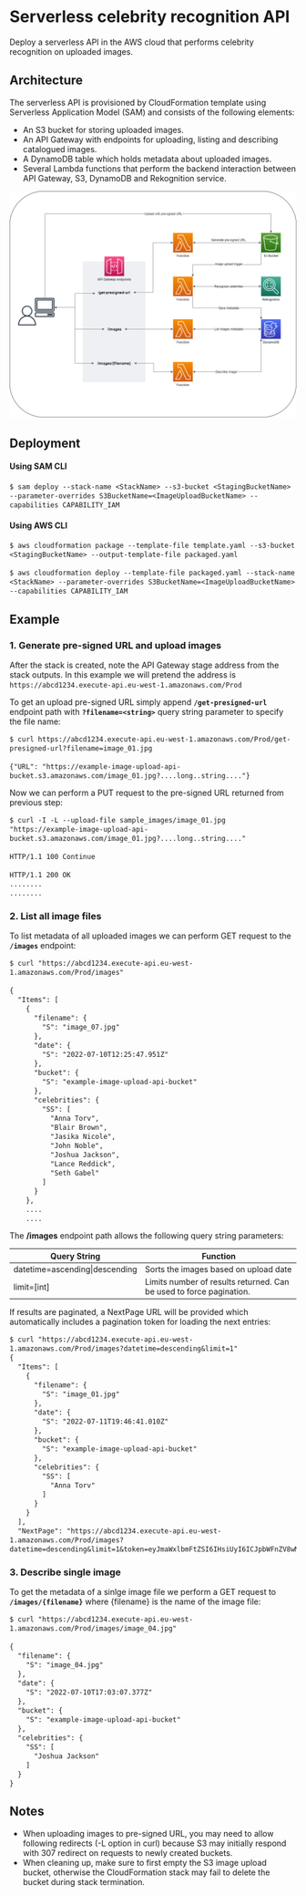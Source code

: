 # Serverless celebrity recognition API
Deploy a serverless API in the AWS cloud that performs celebrity recognition on uploaded images.

## Architecture
The serverless API is provisioned by CloudFormation template using Serverless Application Model (SAM) and consists of the following elements:
* An S3 bucket for storing uploaded images.
* An API Gateway with endpoints for uploading, listing and describing catalogued images.
* A DynamoDB table which holds metadata about uploaded images.
* Several Lambda functions that perform the backend interaction between API Gateway, S3, DynamoDB and Rekognition service.

![Architecture](diagram.png?raw=true)


## Deployment
#### Using SAM CLI
```
$ sam deploy --stack-name <StackName> --s3-bucket <StagingBucketName> --parameter-overrides S3BucketName=<ImageUploadBucketName> --capabilities CAPABILITY_IAM
```
#### Using AWS CLI
```
$ aws cloudformation package --template-file template.yaml --s3-bucket <StagingBucketName> --output-template-file packaged.yaml

$ aws cloudformation deploy --template-file packaged.yaml --stack-name <StackName> --parameter-overrides S3BucketName=<ImageUploadBucketName> --capabilities CAPABILITY_IAM
```

## Example
### 1. Generate pre-signed URL and upload images
After the stack is created, note the API Gateway stage address from the stack outputs. In this example we will pretend the address is `https://abcd1234.execute-api.eu-west-1.amazonaws.com/Prod`

To get an upload pre-signed URL simply append **`/get-presigned-url`** endpoint path with **`?filename=<string>`** query string parameter to specify the file name:

```shell
$ curl https://abcd1234.execute-api.eu-west-1.amazonaws.com/Prod/get-presigned-url?filename=image_01.jpg

{"URL": "https://example-image-upload-api-bucket.s3.amazonaws.com/image_01.jpg?....long..string...."}
```

Now we can perform a PUT request to the pre-signed URL returned from previous step:
```shell
$ curl -I -L --upload-file sample_images/image_01.jpg "https://example-image-upload-api-bucket.s3.amazonaws.com/image_01.jpg?....long..string...."

HTTP/1.1 100 Continue

HTTP/1.1 200 OK
........
........
```

### 2. List all image files
To list metadata of all uploaded images we can perform GET request to the **`/images`** endpoint:

```shell
$ curl "https://abcd1234.execute-api.eu-west-1.amazonaws.com/Prod/images"

{
  "Items": [
    {
      "filename": {
        "S": "image_07.jpg"
      },
      "date": {
        "S": "2022-07-10T12:25:47.951Z"
      },
      "bucket": {
        "S": "example-image-upload-api-bucket"
      },
      "celebrities": {
        "SS": [
          "Anna Torv",
          "Blair Brown",
          "Jasika Nicole",
          "John Noble",
          "Joshua Jackson",
          "Lance Reddick",
          "Seth Gabel"
        ]
      }
    },
    ....
    ....
```

The **/images** endpoint path allows the following query string parameters:

| Query String | Function |
|--------------|----------|
|datetime=ascending\|descending | Sorts the images based on upload date
|limit=[int] | Limits number of results returned. Can be used to force pagination.

If results are paginated, a NextPage URL will be provided which automatically includes a pagination token for loading the next entries:

```shell
$ curl "https://abcd1234.execute-api.eu-west-1.amazonaws.com/Prod/images?datetime=descending&limit=1"
{
  "Items": [
    {
      "filename": {
        "S": "image_01.jpg"
      },
      "date": {
        "S": "2022-07-11T19:46:41.010Z"
      },
      "bucket": {
        "S": "example-image-upload-api-bucket"
      },
      "celebrities": {
        "SS": [
          "Anna Torv"
        ]
      }
    }
  ],
  "NextPage": "https://abcd1234.execute-api.eu-west-1.amazonaws.com/Prod/images?datetime=descending&limit=1&token=eyJmaWxlbmFtZSI6IHsiUyI6ICJpbWFnZV8wMS5qcGcifSwgImRhdGUiOiB7IlMiOiAiMjAyMi0wNy0xMVQxOTo0Njo0MS4wMTBaIn0sICJidWNrZXQiOiB7IlMiOiAidGVzdC1pbWFnZS11cGxvYWQtYXBpLWJ1Y2tldCJ9fQ=="
```

### 3. Describe single image
To get the metadata of a sinlge image file we perform a GET request to **`/images/{filename}`** where {filename} is the name of the image file:
```shell
$ curl "https://abcd1234.execute-api.eu-west-1.amazonaws.com/Prod/images/image_04.jpg"

{
  "filename": {
    "S": "image_04.jpg"
  },
  "date": {
    "S": "2022-07-10T17:03:07.377Z"
  },
  "bucket": {
    "S": "example-image-upload-api-bucket"
  },
  "celebrities": {
    "SS": [
      "Joshua Jackson"
    ]
  }
}
```


## Notes
* When uploading images to pre-signed URL, you may need to allow following redirects (-L option in curl) because S3 may initially respond with 307 redirect on requests to newly created buckets.
* When cleaning up, make sure to first empty the S3 image upload bucket, otherwise the CloudFormation stack may fail to delete the bucket during stack termination.
